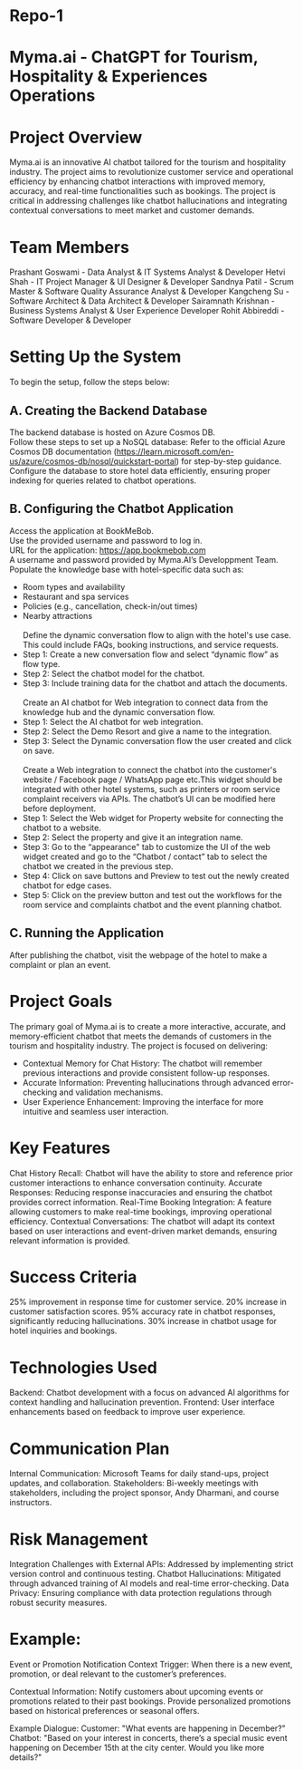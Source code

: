 # Repo-1
# Myma.ai - ChatGPT for Tourism, Hospitality & Experiences Operations

# Project Overview
Myma.ai is an innovative AI chatbot tailored for the tourism and hospitality industry. The project aims to revolutionize customer service and operational efficiency by enhancing chatbot interactions with improved memory, accuracy, and real-time functionalities such as bookings. The project is critical in addressing challenges like chatbot hallucinations and integrating contextual conversations to meet market and customer demands.

# Team Members
Prashant Goswami - Data Analyst & IT Systems Analyst & Developer
Hetvi Shah - IT Project Manager & UI Designer & Developer
Sandnya Patil - Scrum Master & Software Quality Assurance Analyst & Developer
Kangcheng Su - Software Architect & Data Architect & Developer
Sairamnath Krishnan - Business Systems Analyst & User Experience Developer
Rohit Abbireddi - Software Developer & Developer

# Setting Up the System
To begin the setup, follow the steps below:
## A. Creating the Backend Database
The backend database is hosted on Azure Cosmos DB. <br> Follow these steps to set up a NoSQL database:
Refer to the official Azure Cosmos DB documentation (https://learn.microsoft.com/en-us/azure/cosmos-db/nosql/quickstart-portal) for step-by-step guidance. <br>
Configure the database to store hotel data efficiently, ensuring proper indexing for queries related to chatbot operations.<br>
## B. Configuring the Chatbot Application
Access the application at BookMeBob.<br>
Use the provided username and password to log in.<br>
URL for the application: https://app.bookmebob.com<br>
A username and password provided by Myma.AI’s Developpment Team.<br>
Populate the knowledge base with hotel-specific data such as:<br>
  - Room types and availability
  - Restaurant and spa services
  - Policies (e.g., cancellation, check-in/out times)
  - Nearby attractions
</br></br>
Define the dynamic conversation flow to align with the hotel's use case. This could include FAQs, booking instructions, and service requests.
- Step 1: Create a new conversation flow and select “dynamic flow” as flow type.
- Step 2: Select the chatbot model for the chatbot.
- Step 3: Include training data for the chatbot and attach the documents.
</br></br>
Create an AI chatbot for Web integration to connect data from the knowledge hub and the dynamic conversation flow.
- Step 1: Select the AI chatbot for web integration.
- Step 2: Select the Demo Resort and give a name to the integration.
- Step 3: Select the Dynamic conversation flow the user created and click on save.
</br></br>
Create a Web integration to connect the chatbot into the customer's website  / Facebook page / WhatsApp page etc.This widget should be integrated with other hotel systems, such as printers or room service complaint receivers via APIs. The chatbot’s UI can be modified here before deployment.<br>
- Step 1: Select the Web widget for Property website for connecting the chatbot to a website.
- Step 2: Select the property and give it an integration name.
- Step 3: Go to the “appearance" tab to customize the UI of the web widget created and go to the “Chatbot / contact” tab to select the chatbot we created in the previous step.
- Step 4: Click on save buttons and Preview to test out the newly created chatbot for edge cases.
- Step 5: Click on the preview button and test out the workflows for the room service and complaints chatbot and the event planning chatbot.

## C. Running the Application
After publishing the chatbot, visit the webpage of the hotel to make a complaint or plan an event.


# Project Goals
The primary goal of Myma.ai is to create a more interactive, accurate, and memory-efficient chatbot that meets the demands of customers in the tourism and hospitality industry. The project is focused on delivering:
- Contextual Memory for Chat History: The chatbot will remember previous interactions and provide consistent follow-up responses.
- Accurate Information: Preventing hallucinations through advanced error-checking and validation mechanisms.
- User Experience Enhancement: Improving the interface for more intuitive and seamless user interaction.

# Key Features
Chat History Recall: Chatbot will have the ability to store and reference prior customer interactions to enhance conversation continuity.
Accurate Responses: Reducing response inaccuracies and ensuring the chatbot provides correct information.
Real-Time Booking Integration: A feature allowing customers to make real-time bookings, improving operational efficiency.
Contextual Conversations: The chatbot will adapt its context based on user interactions and event-driven market demands, ensuring relevant information is provided.

# Success Criteria
25% improvement in response time for customer service.
20% increase in customer satisfaction scores.
95% accuracy rate in chatbot responses, significantly reducing hallucinations.
30% increase in chatbot usage for hotel inquiries and bookings.

# Technologies Used
Backend: Chatbot development with a focus on advanced AI algorithms for context handling and hallucination prevention.
Frontend: User interface enhancements based on feedback to improve user experience.

# Communication Plan
Internal Communication: Microsoft Teams for daily stand-ups, project updates, and collaboration.
Stakeholders: Bi-weekly meetings with stakeholders, including the project sponsor, Andy Dharmani, and course instructors.

# Risk Management
Integration Challenges with External APIs: Addressed by implementing strict version control and continuous testing.
Chatbot Hallucinations: Mitigated through advanced training of AI models and real-time error-checking.
Data Privacy: Ensuring compliance with data protection regulations through robust security measures.

# Example:
Event or Promotion Notification Context
Trigger: When there is a new event, promotion, or deal relevant to the customer’s preferences.

Contextual Information:
Notify customers about upcoming events or promotions related to their past bookings.
Provide personalized promotions based on historical preferences or seasonal offers.

Example Dialogue:
Customer: "What events are happening in December?"
Chatbot: "Based on your interest in concerts, there’s a special music event happening on December 15th at the city center. Would you like more details?"

